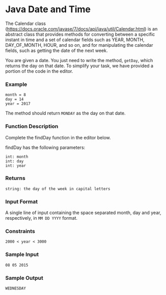 # Java Date and Time

The Calendar class (https://docs.oracle.com/javase/7/docs/api/java/util/Calendar.html) is an abstract class that 
provides methods for converting between a specific instant in time and a set of calendar fields such as 
YEAR, MONTH, DAY_OF_MONTH, HOUR, and so on, and for manipulating the calendar fields, such as getting the date of the 
next week.

You are given a date. You just need to write the method, `getDay`, which returns the day on that date. To simplify your 
task, we have provided a portion of the code in the editor.

### Example
~~~~
month = 8
day = 14
year = 2017
~~~~
The method should return `MONDAY` as the day on that date.

### Function Description

Complete the findDay function in the editor below.

findDay has the following parameters:

    int: month
    int: day
    int: year

### Returns

    string: the day of the week in capital letters

### Input Format

A single line of input containing the space separated month, day and year, respectively, in `MM DD YYYY` format.

### Constraints

`2000 < year < 3000`

### Sample Input

`08 05 2015`

### Sample Output

`WEDNESDAY`


